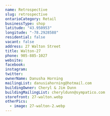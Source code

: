 ```yaml
---
name: Retrospective
slug: retrospective
ontarioCategory: Retail
businessType: shop
latitude: "43.950953"
longitude: "-78.2928588"
residential: false
vacant: false
address: 27 Walton Street
title: Walton-27
phone: 905-885-1027
website:
facebook:
instagram:
twitter:
ownerName: Danusha Horning
mailingList: danusiahorning@hotmail.com
buildingOwner: Cheryl & Jim Dunn
buildingMailingList: cheryldunn@sympatico.com
storefront: 27-walton.webp
otherPics:
  - image: 27-walton-2.webp
---
```


